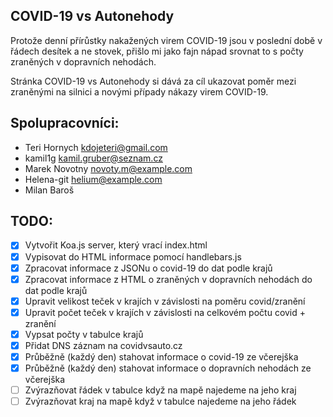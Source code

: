 ## COVID-19 vs Autonehody

Protože denní přírůstky nakažených virem COVID-19 jsou v poslední době v řádech desítek a ne stovek, přišlo mi jako fajn nápad srovnat to s počty zraněných v dopravních nehodách.

Stránka COVID-19 vs Autonehody si dává za cíl ukazovat poměr mezi zraněnými na silnici a novými případy nákazy virem COVID-19.

## Spolupracovníci:
* Teri Hornych <kdojeteri@gmail.com>
* kamil1g <kamil.gruber@seznam.cz> 
* Marek Novotny <novoty.m@example.com>
* Helena-git <helium@example.com>
* Milan Baroš

## TODO:
* [x] Vytvořit Koa.js server, který vrací index.html
* [x] Vypisovat do HTML informace pomocí handlebars.js
* [x] Zpracovat informace z JSONu o covid-19 do dat podle krajů
* [x] Zpracovat informace z HTML o zraněných v dopravních nehodách do dat podle krajů
* [x] Upravit velikost teček v krajích v závislosti na poměru covid/zranění
* [x] Upravit počet teček v krajích v závislosti na celkovém počtu covid + zranění
* [x] Vypsat počty v tabulce krajů
* [x] Přidat DNS záznam na covidvsauto.cz
* [x] Průběžně (každý den) stahovat informace o covid-19 ze včerejška
* [x] Průběžně (každý den) stahovat informace o dopravních nehodách ze včerejška
* [ ] Zvýrazňovat řádek v tabulce když na mapě najedeme na jeho kraj
* [ ] Zvýrazňovat kraj na mapě když v tabulce najedeme na jeho řádek

